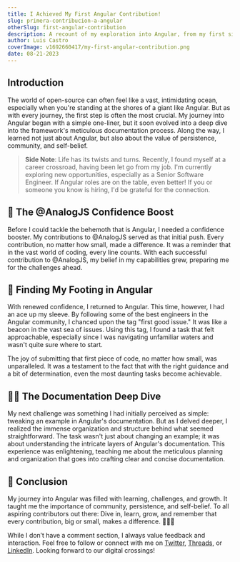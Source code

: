 ```yaml
---
title: I Achieved My First Angular Contribution!
slug: primera-contribucion-a-angular
otherSlug: first-angular-contribution
description: A recount of my exploration into Angular, from my first simple contributions to understanding the intricacies of its documentation process.
author: Luis Castro
coverImage: v1692660417/my-first-angular-contribution.png
date: 08-21-2023
---
```


## Introduction

The world of open-source can often feel like a vast, intimidating ocean, especially when you're standing at the shores of a giant like Angular. But as with every journey, the first step is often the most crucial. My journey into Angular began with a simple one-liner, but it soon evolved into a deep dive into the framework's meticulous documentation process. Along the way, I learned not just about Angular, but also about the value of persistence, community, and self-belief.

> **Side Note**: Life has its twists and turns. Recently, I found myself at a career crossroad, having been let go from my job. I'm currently exploring new opportunities, especially as a Senior Software Engineer. If Angular roles are on the table, even better! If you or someone you know is hiring, I'd be grateful for the connection.

## 🌱 **The @AnalogJS Confidence Boost**

Before I could tackle the behemoth that is Angular, I needed a confidence booster. My contributions to @AnalogJS served as that initial push. Every contribution, no matter how small, made a difference. It was a reminder that in the vast world of coding, every line counts. With each successful contribution to @AnalogJS, my belief in my capabilities grew, preparing me for the challenges ahead.

## 🎉 **Finding My Footing in Angular**

With renewed confidence, I returned to Angular. This time, however, I had an ace up my sleeve. By following some of the best engineers in the Angular community, I chanced upon the tag "first good issue." It was like a beacon in the vast sea of issues. Using this tag, I found a task that felt approachable, especially since I was navigating unfamiliar waters and wasn't quite sure where to start.

The joy of submitting that first piece of code, no matter how small, was unparalleled. It was a testament to the fact that with the right guidance and a bit of determination, even the most daunting tasks become achievable.

## 🕵️‍♂️ **The Documentation Deep Dive**

My next challenge was something I had initially perceived as simple: tweaking an example in Angular's documentation. But as I delved deeper, I realized the immense organization and structure behind what seemed straightforward. The task wasn't just about changing an example; it was about understanding the intricate layers of Angular's documentation. This experience was enlightening, teaching me about the meticulous planning and organization that goes into crafting clear and concise documentation.

## 🎈 **Conclusion**

My journey into Angular was filled with learning, challenges, and growth. It taught me the importance of community, persistence, and self-belief. To all aspiring contributors out there: Dive in, learn, grow, and remember that every contribution, big or small, makes a difference. 🎉🚀🎈

While I don’t have a comment section, I always value feedback and interaction. Feel free to follow or connect with me on [Twitter](https://twitter.com/LuisHCCDev), [Threads](https://www.threads.net/@luishccdev), or [LinkedIn](https://www.linkedin.com/in/luis-castro-cabrera/). Looking forward to our digital crossings!
